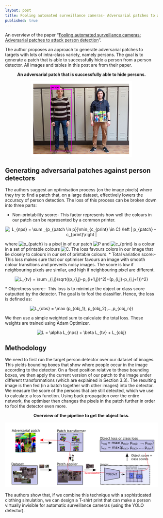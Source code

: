 ```yaml
---
layout: post
title: Fooling automated surveillance cameras- Adversarial patches to attack person detection
published: true
---
```


An overview of the paper “[Fooling automated surveillance cameras: Adversarial patches to attack person detection](https://arxiv.org/pdf/1904.08653.pdf)”.
<!--break-->
The author proposes an approach to generate adversarial patches to targets with lots of intra-class variety, namely persons. The goal is to generate a patch that is able to successfully hide a person from a person detector. All images and tables in this post are from their paper.
<p align="center">
<b>An adversarial patch that is successfully able to hide persons.</b>
</p>
<p align="center">
<img src="/assets/Papers/4/Figure-1.png?raw=true" alt="Figure 1"/>
</p>

## Generating adversarial patches against person detectors

The authors suggest an optimisation process (on the image pixels) where they try to find a patch that, on a large dataset, effectively lowers the accuracy of person detection. The loss of this process can be broken down into three parts:
* Non-printability score:- This factor represents how well the colours in our patch can be represented by a common printer.
<p align="center">
<img src="https://latex.codecogs.com/svg.latex?L_{nps}&space;=&space;\sum&space;_{p_{patch&space;\in&space;p}}\min_{c_{print}&space;\in&space;C}&space;\left&space;|&space;p_{patch}&space;-c_{print}\right&space;|" title="L_{nps} = \sum _{p_{patch \in p}}\min_{c_{print} \in C} \left | p_{patch} -c_{print}\right |" />
</p>
where <img src="https://latex.codecogs.com/svg.latex?p_{patch}" title="p_{patch}" /> is a pixel in of our patch <img src="https://latex.codecogs.com/svg.latex?P" title="P" /> and <img src="https://latex.codecogs.com/svg.latex?c_{print}" title="c_{print}" /> is a colour in a set of printable colours <img src="https://latex.codecogs.com/svg.latex?C" title="C" />. The loss favours colors in our image that lie closely to colours in our set of printable colours.
* Total variation score:- This loss makes sure that our optimiser favours an image with smooth colour transitions and prevents noisy images. The score is low if neighbouring pixels are similar, and high if neighbouring pixel are different.
<p align="center">
<img src="https://latex.codecogs.com/svg.latex?L_{tv}&space;=&space;\sum&space;_{i,j}\sqrt{(p_{i,j}-p_{i&plus;1,j})^2)&plus;(p_{i,j}-p_{i,j&plus;1})^2}" title="L_{tv} = \sum _{i,j}\sqrt{(p_{i,j}-p_{i+1,j})^2)+(p_{i,j}-p_{i,j+1})^2}" />
</p>
* Objectness score:- This loss is to minimize the object or class score outputted by the detector. The goal is to fool the classifier. Hence, the loss is defined as:
<p align="center">
<img src="https://latex.codecogs.com/svg.latex?L_{obs}&space;=&space;\max&space;(p_{obj_1},&space;p_{obj_2},...,p_{obj_n})" title="L_{obs} = \max (p_{obj_1}, p_{obj_2},...,p_{obj_n})" />
</p>

We then use a simple weighted sum to calculate the total loss. These weights are trained using Adam Optimizer.
<p align="center">
<img src="https://latex.codecogs.com/svg.latex?L&space;=&space;\alpha&space;L_{nps}&space;&plus;&space;\beta&space;L_{tv}&space;&plus;&space;L_{obj}" title="L = \alpha L_{nps} + \beta L_{tv} + L_{obj}" />
</p>


## Methodology

We need to first run the target person detector over our dataset of images. This yields bounding boxes that show where people occur in the image according to the detector. On a fixed position relative to these bounding boxes, we then apply the current version of our patch to the image under different transformations (which are explained in Section 3.3). The resulting image is then fed (in a batch together with other images) into the detector. We measure the score of the persons that are still detected, which we use to calculate a loss function. Using back propagation over the entire network, the optimiser then changes the pixels in the patch further in order to fool the detector even more.

<p align="center">
<b> Overview of the pipeline to get the object loss.</b>
</p>
<p align="center">
<img src="/assets/Papers/4/Figure-2.png?raw=true" alt="Figure 2"/>
</p>

The authors show that, if we combine this technique with a sophisticated clothing simulation, we can design a T-shirt print that can make a person virtually invisible for automatic surveillance cameras (using the YOLO detector).
